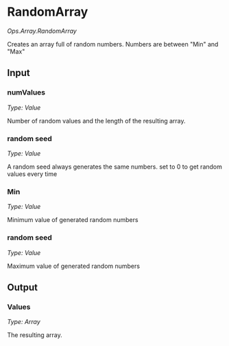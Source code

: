 # RandomArray

*Ops.Array.RandomArray*

Creates an array full of random numbers. Numbers are between "Min" and "Max"

## Input

### numValues

*Type: Value*

Number of random values and the length of the resulting array.

### random seed

*Type: Value*

A random seed always generates the same numbers. set to 0 to get random values every time

### Min

*Type: Value*

Minimum value of generated random numbers

### random seed

*Type: Value*

Maximum value of generated random numbers

## Output

### Values

*Type: Array*

The resulting array.

